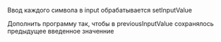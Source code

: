 Ввод каждого символа в input обрабатывается setInputValue

Дополнить программу так, чтобы в previousInputValue сохранялось предыдущее введенное значенние